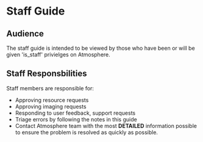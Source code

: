 # Staff Guide

## Audience
The staff guide is intended to be viewed by those who have been or will be given 'is_staff' privielges on Atmosphere.

## Staff Responsbilities
Staff members are responsible for:
* Approving resource requests
* Approving imaging requests
* Responding to user feedback, support requests
* Triage errors by following the notes in this guide
* Contact Atmosphere team with the most **DETAILED** information possible to ensure the problem is resolved as quickly as possible.
